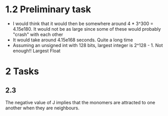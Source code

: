 # 1.2 Preliminary task
- I would think that it would then be somewhere around 4 * 3^300 = 4.15e180. It would not be as large since some of these would probably "crash" with each other
- It would take around 4.15e168 seconds. Quite a long time
- Assuming an unsigned int with 128 bits, largest integer is 2^128 - 1. Not enough!! Largest Float


# 2 Tasks
## 2.3 
The negative value of J implies that the monomers are attracted to one another when they are neighbours. 
